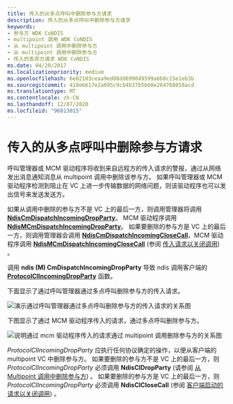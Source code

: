 ```yaml
---
title: 传入的从多点呼叫中删除参与方请求
description: 传入的从多点呼叫中删除参与方请求
keywords:
- 参与方 WDK CoNDIS
- multipoint 调用 WDK CoNDIS
- 从 multipoint 调用中删除参与方
- 从 multipoint 调用中删除参与方
- 传入的丢弃方请求 WDK CoNDIS
ms.date: 04/20/2017
ms.localizationpriority: medium
ms.openlocfilehash: 6e02103ceaa9ed08dd699049599a6b0c15e1eb3b
ms.sourcegitcommit: 418e6617e2a695c9cb4b37b5b60e264760858acd
ms.translationtype: MT
ms.contentlocale: zh-CN
ms.lasthandoff: 12/07/2020
ms.locfileid: "96813015"
---
```

# <a name="incoming-request-to-drop-a-party-from-a-multipoint-call"></a>传入的从多点呼叫中删除参与方请求





呼叫管理器或 MCM 驱动程序将收到来自远程方的传入请求的警报，通过从网络发出消息通知消息从 multipoint 调用中删除该参与方。 如果呼叫管理器或 MCM 驱动程序检测到阻止在 VC 上进一步传输数据的网络问题，则该驱动程序也可以发出信号来发送发送方。

如果从调用中删除的参与方不是 VC 上的最后一方，则调用管理器将调用 [**NdisCmDispatchIncomingDropParty**](/windows-hardware/drivers/ddi/ndis/nf-ndis-ndiscmdispatchincomingdropparty)。 MCM 驱动程序调用 [**NdisMCmDispatchIncomingDropParty**](/windows-hardware/drivers/ddi/ndis/nf-ndis-ndismcmdispatchincomingdropparty)。 如果要删除的参与方是 VC 上的最后一方，则调用管理器会调用 [**NdisCmDispatchIncomingCloseCall**](/windows-hardware/drivers/ddi/ndis/nf-ndis-ndiscmdispatchincomingclosecall)，MCM 驱动程序调用 [**NdisMCmDispatchIncomingCloseCall**](/windows-hardware/drivers/ddi/ndis/nf-ndis-ndismcmdispatchincomingclosecall) (参阅 [传入请求以关闭调用](incoming-request-to-close-a-call.md)) 。

调用 **ndis (M) CmDispatchIncomingDropParty** 导致 ndis 调用客户端的 [**ProtocolClIncomingDropParty**](/windows-hardware/drivers/ddi/ndis/nc-ndis-protocol_cl_incoming_drop_party) 函数。

下面显示了通过呼叫管理器通过多点呼叫删除参与方的传入请求。

![演示通过呼叫管理器通过多点呼叫删除参与方的传入请求的关系图](images/cm-19.png)

下图显示了通过 MCM 驱动程序传入的请求，通过多点呼叫删除参与方。

![说明通过 mcm 驱动程序传入的请求通过 multipoint 调用删除参与方的关系图](images/fig1-19.png)

*ProtocolClIncomingDropParty* 应执行任何协议确定的操作，以便从客户端的 multipoint VC 中删除参与方。 如果要删除的参与方不是 VC 上的最后一方，则 *ProtocolClIncomingDropParty* 必须调用 **NdisClDropParty** (请参阅 [从 Multipoint 调用中删除参与方](dropping-a-party-from-a-multipoint-call.md)) 。 如果要删除的参与方是 VC 上的最后一方，则 *ProtocolClIncomingDropParty* 必须调用 **NdisClCloseCall** (参阅 [客户端启动的请求以关闭调用](client-initiated-request-to-close-a-call.md)) 。

 

